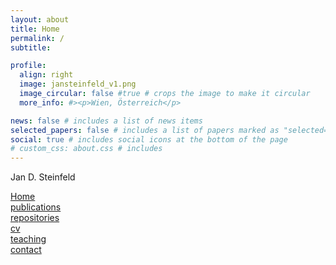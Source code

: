 ```yaml
---
layout: about
title: Home
permalink: /
subtitle:

profile:
  align: right
  image: jansteinfeld_v1.png
  image_circular: false #true # crops the image to make it circular
  more_info: #><p>Wien, Österreich</p>

news: false # includes a list of news items
selected_papers: false # includes a list of papers marked as "selected={true}"
social: true # includes social icons at the bottom of the page
# custom_css: about.css # includes
---
```

<!-- <body class="{% if page.style %}{{ page.style }} {% endif %}"> -->
<p>Jan D. Steinfeld</p>



<!--Write your biography here. Tell the world about yourself. Link to your favorite [subreddit](http://reddit.com). You can put a picture in, too. The code is already in, just name your picture `prof_pic.jpg` and put it in the `img/` folder. -->

<!-- Put your address / P.O. box / other info right below your picture. You can also disable any of these elements by editing `profile` property of the YAML header of your `_pages/about.md`. Edit `_bibliography/papers.bib` and Jekyll will render your [publications page](/al-folio/publications/) automatically. -->

<!-- Link to your social media connections, too. This theme is set up to use [Font Awesome icons](https://fontawesome.com/) and [Academicons](https://jpswalsh.github.io/academicons/), like the ones below. Add your Facebook, Twitter, LinkedIn, Google Scholar, or just disable all of them. -->
<!-- <button name="button" onclick="index.html">Home</button>
<button name="button" onclick="/publications/">publications</button>
<button name="button" onclick="/repositories/">repositories</button>
<button name="button" onclick="/cv/">cv</button>
<button name="button" onclick="/teaching/">teaching</button>
<button name="button" onclick="/contact/">contact</button> -->

<div class="row">
  <div class="col-md-2"><a href="/Home" class="btn btn-secondary">Home</a></div>
  <div class="col-md-2"><a href="/publications" class="btn btn-secondary">publications</a></div>
  <div class="col-md-2"><a href="/repositories" class="btn btn-secondary">repositories</a></div>
  <div class="col-md-2"><a href="/cv" class="btn btn-secondary">cv</a></div>
  <div class="col-md-2"><a href="/teaching" class="btn btn-secondary">teaching</a></div>
  <div class="col-md-2"><a href="/contact" class="btn btn-secondary">contact</a></div>
</div>
<!-- <div class="col-sm-6"><a href="/repositories" class="btn btn-primary btn-block fa-lg gradient-custom-2 mb-3" style="border: 0px">repositories</a></div> -->


<!-- [Home](/index.html){: .btn .btn-secondary}
[publications](/publications/index.html){: .btn .btn-secondary}
[repositories](/repositories/index.html){: .btn .btn-secondary}
[cv](/cv/index.html){: .btn .btn-secondary}
[teaching](/teaching/index.html){: .btn .btn-secondary}
[contact](/contact/index.html){: .btn .btn-secondary} -->